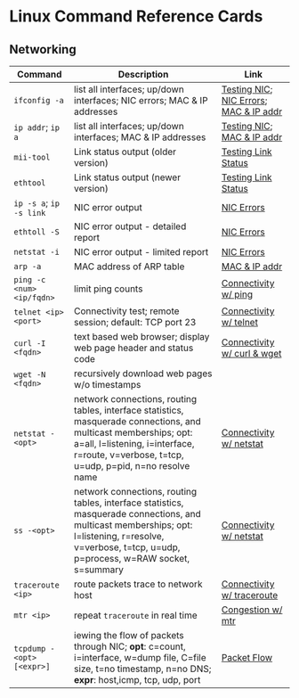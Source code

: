 # Linux Command Reference Cards

## Networking

| Command | Description | Link |
|---------|-------------|------|
| `ifconfig -a` | list all interfaces; up/down interfaces; NIC errors; MAC & IP addresses | [Testing NIC](../Linux/Networking-LHN/04-SimpleNetTrbl.md#testing-nic); [NIC Errors](../Linux/Networking-LHN/04-SimpleNetTrbl.md#viewing-nic-errors); [MAC & IP addr](../Linux/Networking-LHN/04-SimpleNetTrbl.md#how-to-see-mac-addressess) |
| `ip addr`; `ip a` | list all interfaces; up/down interfaces; MAC & IP addresses | [Testing NIC](../Linux/Networking-LHN/04-SimpleNetTrbl.md#testing-nic); [MAC & IP addr](../Linux/Networking-LHN/04-SimpleNetTrbl.md#how-to-see-mac-addressess)  |
| `mii-tool` | Link status output (older version) | [Testing Link Status](../Linux/Networking-LHN/04-SimpleNetTrbl.md#testing-nic) |
| `ethtool` |  Link status output (newer version) | [Testing Link Status](../Linux/Networking-LHN/04-SimpleNetTrbl.md#testing-nic) |
| `ip -s a`; `ip -s link` | NIC error output | [NIC Errors](../Linux/Networking-LHN/04-SimpleNetTrbl.md#viewing-nic-errors) |
| `ethtoll -S` | NIC error output - detailed report | [NIC Errors](../Linux/Networking-LHN/04-SimpleNetTrbl.md#viewing-nic-errors) |
| `netstat -i` | NIC error output - limited report | [NIC Errors](../Linux/Networking-LHN/04-SimpleNetTrbl.md#viewing-nic-errors) |
| `arp -a` | MAC address of ARP table | [MAC & IP addr](../Linux/Networking-LHN/04-SimpleNetTrbl.md#how-to-see-mac-addressess) |
| `ping -c <num> <ip/fqdn>` | limit ping counts | [Connectivity w/ ping](../Linux/Networking-LHN/04-SimpleNetTrbl.md#using-ping-to-test-network-connectivity) |
| `telnet <ip> <port>` | Connectivity test; remote session; default: TCP port 23 | [Connectivity w/ telnet](../Linux/Networking-LHN/04-SimpleNetTrbl.md#using-telnet-to-test-network-connectivity) |
| `curl -I <fqdn>` | text based web browser; display web page header and status code | [Connectivity w/ curl & wget](../Linux/Networking-LHN/04-SimpleNetTrbl.md#testing-web-sites-with-the-curl-and-wget-utilities) |
| `wget -N <fqdn>` | recursively download web pages w/o timestamps | | [Connectivity w/ curl & wget](../Linux/Networking-LHN/04-SimpleNetTrbl.md#testing-web-sites-with-the-curl-and-wget-utilities) |
| `netstat -<opt>` | network connections, routing tables, interface statistics, masquerade connections, and multicast memberships; opt: a=all, l=listening, i=interface, r=route, v=verbose, t=tcp, u=udp, p=pid, n=no resolve name | [Connectivity w/ netstat](../Linux/Networking-LHN/04-SimpleNetTrbl.md#the-netstat-command) |
| `ss -<opt>` | network connections, routing tables, interface statistics, masquerade connections, and multicast memberships; opt: l=listening, r=resolve, v=verbose, t=tcp, u=udp, p=process, w=RAW socket, s=summary | [Connectivity w/ netstat](../Linux/Networking-LHN/04-SimpleNetTrbl.md#the-netstat-command) |
| `traceroute <ip>` | route packets trace to network host | [Connectivity w/ traceroute](../Linux/Networking-LHN/04-SimpleNetTrbl.md#using-traceroute-to-test-connectivity) |
| `mtr <ip>` | repeat `traceroute` in real time | [Congestion w/ mtr](../Linux/Networking-LHN/04-SimpleNetTrbl.md#using-mtr-to-detect-network-congestion) |
| `tcpdump -<opt> [<expr>]` | iewing the flow of packets through NIC; __opt__: c=count, i=interface, w=dump file, C=file size, t=no timestamp, n=no DNS; __expr__: host,icmp, tcp, udp, port | [Packet Flow](../Linux/Networking-LHN/04-SimpleNetTrbl.md#viewing-packet-flows-with-tcpdump) |



